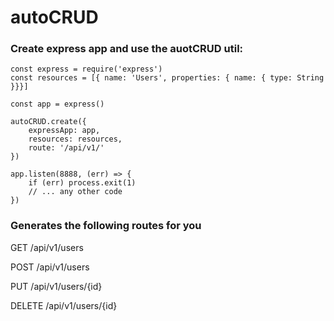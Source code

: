 # autoCRUD

### Create express app and use the auotCRUD util:


```
const express = require('express')
const resources = [{ name: 'Users', properties: { name: { type: String }}}]

const app = express()

autoCRUD.create({
    expressApp: app,
    resources: resources,
    route: '/api/v1/'
})

app.listen(8888, (err) => {
    if (err) process.exit(1)
    // ... any other code
})

```

### Generates the following routes for you


GET
/api/v1/users

POST
/api/v1/users

PUT
/api/v1/users/{id}

DELETE
/api/v1/users/{id}
